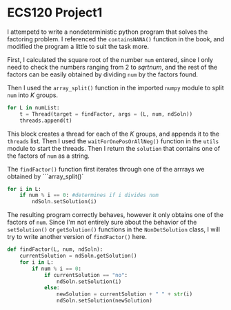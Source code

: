 # ECS120 Project1

I attempetd to write a nondeterministic python program that
solves the factoring problem. I referenced the `containsNANA()` function in the book, and modified the program a little to suit the task more.

First, I calculated the square root of the number `num` entered, since I only need to check the numbers ranging from 2 to $sqrt{num}$, and the rest of the factors can be easily obtained by dividing `num` by the factors found. 

Then I used the `array_split()` function in the imported `numpy` module to split `num` into *K* groups.
```python
for L in numList:
    t = Thread(target = findFactor, args = (L, num, ndSoln))
    threads.append(t)
```
This block creates a thread for each of the *K* groups, and appends it to the `threads` list. Then I used the `waitForOnePosOrAllNeg()` function in the `utils` module to start the threads. Then I return the `solution` that contains one of the factors of `num` as a string.

The `findFactor()` function first iterates through one of the arrrays we obtained by ```array_split()`
```python
for i in L:
    if num % i == 0: #determines if i divides num
        ndSoln.setSolution(i)
```
The resulting program correctly behaves, however it only obtains one of the factors of `num`. Since I'm not entirely sure about the behavior of the `setSolution()` or `getSolution()` functions in the `NonDetSolution` class, I will try to write another version of `findFactor()` here.

```python
def findFactor(L, num, ndSoln):
    currentSolution = ndSoln.getSolution()
    for i in L:
        if num % i == 0:
            if currentSolution == "no":
                ndSoln.setSolution(i)
            else:
                newSolution = currentSolution + " " + str(i)
                ndSoln.setSolution(newSolution)
```